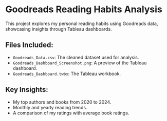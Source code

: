 # Goodreads Reading Habits Analysis

This project explores my personal reading habits using Goodreads data, showcasing insights through Tableau dashboards.

## Files Included:
- `Goodreads_Data.csv`: The cleaned dataset used for analysis.
- `Goodreads_Dashboard_Screenshot.png`: A preview of the Tableau dashboard.
- `Goodreads_Dashboard.twbx`: The Tableau workbook.

## Key Insights:
- My top authors and books from 2020 to 2024.
- Monthly and yearly reading trends.
- A comparison of my ratings with average book ratings.
